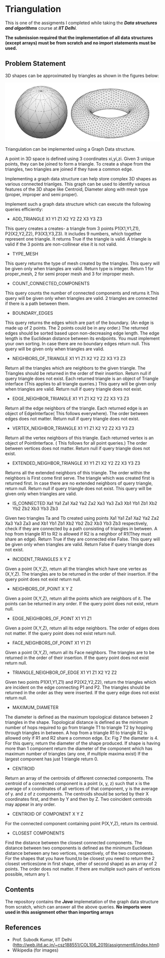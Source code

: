 # Triangulation

This is one of the assigments I completed while taking the ***Data structures and algorithms*** course at ***IIT Delhi***. 

**The submission required that the implementation of all data structures (except arrays) must be from scratch and no import statements must be used.**

## Problem Statement

3D shapes can be approximated by triangles as shown in the figures below:

![Triangulation](https://github.com/pranjalrai-iitd/Triangulation/blob/master/Capture.PNG)

Triangulation can be implemented using a Graph Data structure.

A point in 3D space is defined using 3 coordinates xi,yi,zi. Given 3 unique points, they can be joined to form a triangle. To create a shape from the triangles, two triangles are joined if they have a common edge.

Implementing a graph data structure can help store complex 3D shapes as various connected trianlges. This graph can be used to identify various features of the 3D shape like Centroid, Diameter along with mesh type (proper, improper and semi proper).

Implement such a graph data structure which can execute the following queries efficiently:

- ADD_TRIANGLE X1 Y1 Z1  X2 Y2 Z2 X3 Y3 Z3

This query creates a creates- a triangle from 3 points P1(X1,Y1,Z1), P2(X2,Y2,Z2), P3(X3,Y3,Z3). It includes 9 numbers, which together represent one triangle.
It returns True if the triangle is valid. A triangle is valid if the 3 points are non-collinear else it is not valid.

- TYPE_MESH

This query returns the type of mesh created by the triangles. This query will be given only when triangles are valid. Return type is integer. Return 1 for proper_mesh, 2 for semi proper mesh and 3 for improper mesh.


- COUNT_CONNECTED_COMPONENTS

This query counts the number of connected components and returns it.This query will be given only when triangles are valid. 2 triangles are connected if there is a path between them.


- BOUNDARY_EDGES

This query returns the edges which are part of the boundary. (An edge is made up of 2 points. The 2 points could be in any order.) The returned edges should be sorted based upon non-decreasing edge length. The edge length is the Euclidean distance between its endpoints. You must implement your own sorting.
In case there are no boundary edges return null.
This query will be given only when triangles are valid.


- NEIGHBORS_OF_TRIANGLE X1 Y1 Z1 X2 Y2 Z2 X3 Y3 Z3

Return all the triangles which are neighbors to the given triangle. The Triangles should be returned in the order of their insertion.
Return null if query triangle does not exist.
Each returned triangle is an object of Triangle interface (This applies to all triangle queries.)
This query will be given only when triangles are valid.
Return null if query triangle does not exist.

- EDGE_NEIGHBOR_TRIANGLE X1 Y1 Z1 X2 Y2 Z2 X3 Y3 Z3

Return all the edge neighbors of the triangle. Each returned  edge is an object of EdgeInterface( This follows everywhere). The order between edges does not matter.
Return null if query triangle does not exist.


- VERTEX_NEIGHBOR_TRIANGLE X1 Y1 Z1 X2 Y2 Z2 X3 Y3 Z3

Return all the vertex neighbors of this triangle. Each  returned vertex is an object of PointInterface. ( This follows for all point queries.)
The order between vertices does not matter.
Return null if query triangle does not exist.



- EXTENDED_NEIGHBOR_TRIANGLE X1 Y1 Z1 X2 Y2 Z2 X3 Y3 Z3

Returns all the extended neighbors of this triangle.
The order within the neighbors is First come first serve. The triangle which was created first is returned first.
In case there are no extended neighbors of  query triangle, return null.
Return null if query triangle does not exist.
This query will be given only when triangles are valid.



- IS_CONNECTED Xa1 Ya1 Za1 Xa2 Ya2 Za2 Xa3 Ya3 Za3 Xb1 Yb1 Zb1 Xb2 Yb2 Zb2 Xb3 Yb3 Zb3

Given two triangles Ta and Tb created using points  Xa1 Ya1 Za1 Xa2 Ya2 Za2 Xa3 Ya3 Za3 and Xb1 Yb1 Zb1 Xb2 Yb2 Zb2 Xb3 Yb3 Zb3  respectively, check if they are connected by a path consisting of triangles in between. A hop from triangle R1 to R2 is allowed if R2 is a neighbor of R1(They must share an edge).
Return True if they are connected else False.
This query will be given only when triangles are valid.
Return False if query triangle does not exist.


- INCIDENT_TRIANGLES X Y Z

Given a point (X,Y,Z), return all the triangles which have one vertex as (X,Y,Z). The triangles are to be returned in the order of their insertion.
If the query point does not exist return null.

- NEIGHBORS_OF_POINT X Y Z

Given a point (X,Y,Z), return all the points which are neighbors of it. The points can be returned in any order.
If the query point does not exist, return null.




- EDGE_NEIGHBORS_OF_POINT X1 Y1 Z1

Given a point (X,Y,Z), return all its edge neighbors. The order of edges does not matter.
If the query point does not exist return null.



- FACE_NEIGHBORS_OF_POINT X1 Y1 Z1

Given a point (X,Y,Z), return all its Face neighbors.
The triangles are to be returned in the order of their insertion.
If the query point does not exist return null.



- TRIANGLE_NEIGHBOR_OF_EDGE X1 Y1 Z1 X2 Y2 Z2

Given two points P1(X1,Y1,Z1) and P2(X2,Y2,Z2), return the triangles which are incident on the edge connecting P1 and P2.
The triangles should be returned in the order as they were inserted.
If the query edge does not exist return null.



- MAXIMUM_DIAMETER

The diameter is defined as the maximum topological distance between 2 triangles in the shape. Topological distance is defined as the minimum  number of hops required to go from triangle T1 to triangle T2 by hopping through triangles in between. A hop from a triangle R1 to triangle R2 is allowed only if R1 and R2 share a common edge. Ex: Fig 7 the diameter is 4.
For this query, return the diameter of the shape produced. If shape is having more than 1 component return  the diameter of the component which has maximum number of triangles (any one, if multiple maxima exist) If the largest component has just 1 triangle return 0.



- CENTROID

Return an array of the centroids of different connected components. The centroid of a connected component is a point (x, y, z) such that x is the average of x coordinates of all vertices of that component, y is the average of y. and z of z components. The centroids should be sorted by their X coordinates first, and then by Y and then by Z. Two coincident centroids may appear in any order.

 


- CENTROID OF COMPONENT X Y Z

For the connected component containing point P(X,Y,Z), return its centroid.



- CLOSEST COMPONENTS


Find the distance between the closest connected components.
The distance between two components is defined as the minimum Euclidean distance between any two  vertices, respectively, of the two components.
For the shapes that you have found,to be closest you need to return the 2 closest vertices(one in first shape, other of second shape) as an array of 2 points. The order does not matter.
If there are multiple such pairs of vertices possible, return any 1.


## Contents

The repository contains the ***Java*** implemetation of the graph data structure from scratch, which can answer all the above queries. **No imports were used in this assignment other than importing arrays**

## References
- Prof. Subodk Kumar, IIT Delhi (http://web.iitd.ac.in/~csz188551/COL106_2019/assignment6/index.html)
- Wikipedia (for images)
